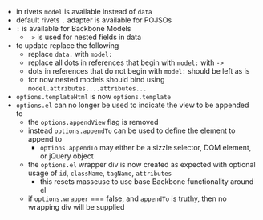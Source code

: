 * in rivets `model` is available instead of `data`
* default rivets `.` adapter is available for POJSOs
* `:` is available for Backbone Models
    * `->` is used for nested fields in data
* to update replace the following
    * replace `data.` with `model:`
    * replace all dots in references that begin with `model:` with `->`
    * dots in references that do not begin with `model:` should be left as is
    * for now nested models should bind using `model.attributes....attributes...`
* `options.templateHtml` is now `options.template`
* `options.el` can no longer be used to indicate the view to be appended to
    * the `options.appendView` flag is removed
    * instead `options.appendTo` can be used to define the element to append to
        * `options.appendTo` may either be a sizzle selector, DOM element, or jQuery object
    * the `options.el` wrapper div is now created as expected with optional usage of `id`, `className`, `tagName`, `attributes`
        * this resets masseuse to use base Backbone functionality around el
    * if `options.wrapper` === false, and `appendTo` is truthy, then no wrapping div will be supplied
